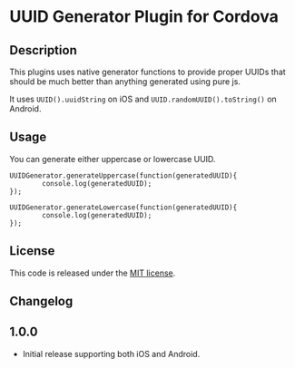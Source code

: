 # UUID Generator Plugin for Cordova

## Description
This plugins uses native generator functions to provide proper UUIDs that should be much better than anything generated using pure js.

It uses `UUID().uuidString` on iOS and `UUID.randomUUID().toString()` on Android.

## Usage
You can generate either uppercase or lowercase UUID.

```
UUIDGenerator.generateUppercase(function(generatedUUID){
        console.log(generatedUUID);
});
```

```
UUIDGenerator.generateLowercase(function(generatedUUID){
        console.log(generatedUUID);
});
```

## License
This code is released under the [MIT license](LICENSE).

## Changelog

## 1.0.0
  * Initial release supporting both iOS and Android.
